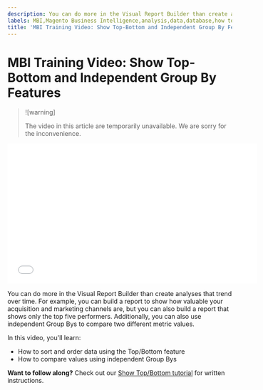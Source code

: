 ```yaml
---
description: You can do more in the Visual Report Builder than create analyses that trend over time. For example, you can build a report to show how valuable your acquisition and marketing channels are, but you can also build a report that shows only the top five performers. Additionally, you can also use independent Group Bys to compare two different metric values.
labels: MBI,Magento Business Intelligence,analysis,data,database,how to,mbi-api-migration,reports
title: 'MBI Training Video: Show Top-Bottom and Independent Group By Features'
---
```


# MBI Training Video: Show Top-Bottom and Independent Group By Features

>![warning]
>
>The video in this article are temporarily unavailable. We are sorry for the inconvenience. 

<iframe src="//fast.wistia.com/embed/iframe/rmh43mzz2e" width="560" height="315" frameborder="0" allowfullscreen=""></iframe>

You can do more in the Visual Report Builder than create analyses that trend over time. For example, you can build a report to show how valuable your acquisition and marketing channels are, but you can also build a report that shows only the top five performers. Additionally, you can also use independent Group Bys to compare two different metric values.

In this video, you'll learn:

* How to sort and order data using the Top/Bottom feature
* How to compare values using independent Group Bys

 **Want to follow along?** Check out our [Show Top/Bottom tutorial](https://support.magento.com/hc/en-us/articles/360016504932) for written instructions.
